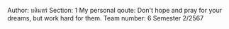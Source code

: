 Author: บดินทร์ 
Section: 1
My personal qoute: Don't hope and pray for your dreams, but work hard for them.
Team number: 6
Semester 2/2567
